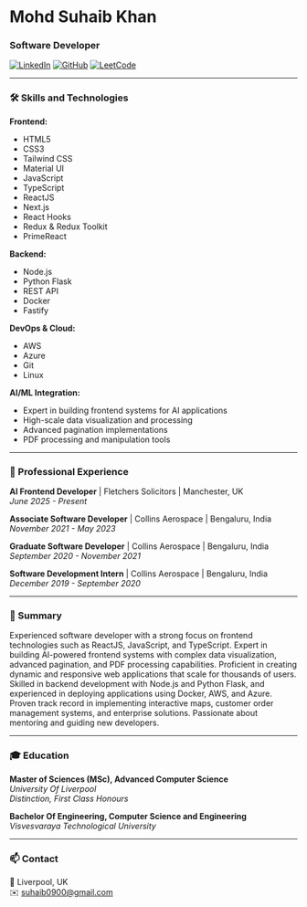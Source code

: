 # Mohd Suhaib Khan

### Software Developer

[![LinkedIn](https://img.shields.io/badge/LinkedIn-000?style=for-the-badge&logo=linkedin&logoColor=0A66C2)](https://www.linkedin.com/in/suhaibk9/)
[![GitHub](https://img.shields.io/badge/GitHub-000?style=for-the-badge&logo=github&logoColor=white)](https://github.com/suhaibk9/)
[![LeetCode](https://img.shields.io/badge/LeetCode-000?style=for-the-badge&logo=leetcode&logoColor=FFA116)](https://leetcode.com/suhaibk9/)

---

### 🛠 Skills and Technologies

**Frontend:**
- HTML5
- CSS3
- Tailwind CSS
- Material UI
- JavaScript
- TypeScript
- ReactJS
- Next.js
- React Hooks
- Redux & Redux Toolkit
- PrimeReact

**Backend:**
- Node.js
- Python Flask
- REST API
- Docker
- Fastify

**DevOps & Cloud:**
- AWS
- Azure
- Git
- Linux

**AI/ML Integration:**
- Expert in building frontend systems for AI applications
- High-scale data visualization and processing
- Advanced pagination implementations
- PDF processing and manipulation tools

---

### 💼 Professional Experience

**AI Frontend Developer** | Fletchers Solicitors | Manchester, UK  
*June 2025 - Present*

**Associate Software Developer** | Collins Aerospace | Bengaluru, India  
*November 2021 - May 2023*

**Graduate Software Developer** | Collins Aerospace | Bengaluru, India  
*September 2020 - November 2021*

**Software Development Intern** | Collins Aerospace | Bengaluru, India  
*December 2019 - September 2020*

---

### 💼 Summary

Experienced software developer with a strong focus on frontend technologies such as ReactJS, JavaScript, and TypeScript. Expert in building AI-powered frontend systems with complex data visualization, advanced pagination, and PDF processing capabilities. Proficient in creating dynamic and responsive web applications that scale for thousands of users. Skilled in backend development with Node.js and Python Flask, and experienced in deploying applications using Docker, AWS, and Azure. Proven track record in implementing interactive maps, customer order management systems, and enterprise solutions. Passionate about mentoring and guiding new developers.

---

### 🎓 Education

**Master of Sciences (MSc), Advanced Computer Science**  
*University Of Liverpool*  
*Distinction, First Class Honours*

**Bachelor Of Engineering, Computer Science and Engineering**  
*Visvesvaraya Technological University*

---

### 📫 Contact

📍 Liverpool, UK  
✉️ [suhaib0900@gmail.com](mailto:suhaib0900@gmail.com)
